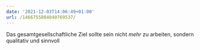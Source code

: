 ```yaml
---
date: '2021-12-03T14:06:49+01:00'
url: /1466755804040769537/
---
```

Das gesamtgesellschaftliche Ziel sollte sein nicht *mehr* zu arbeiten, sondern qualitativ und sinnvoll
